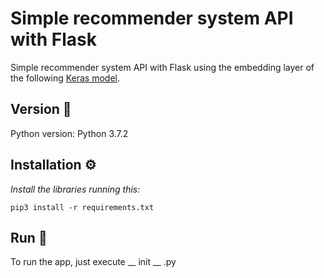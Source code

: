 # Simple recommender system API with Flask

Simple recommender system API with Flask using the embedding layer of the following [Keras model](https://github.com/NicoB24/Deep-learning-with-keras/blob/main/03_recommender_system.ipynb).

## Version 📌

Python version: Python 3.7.2

## Installation ⚙️

_Install the libraries running this:_

```
pip3 install -r requirements.txt
```

## Run 🚀
To run the app, just execute __ init __ .py
